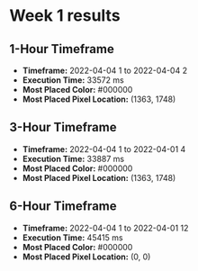 # Week 1 results
## 1-Hour Timeframe
- **Timeframe:** 2022-04-04 1 to 2022-04-04 2
- **Execution Time:** 33572 ms
- **Most Placed Color:** #000000
- **Most Placed Pixel Location:** (1363, 1748)
## 3-Hour Timeframe
- **Timeframe:** 2022-04-04 1 to 2022-04-01 4
- **Execution Time:** 33887 ms
- **Most Placed Color:** #000000
- **Most Placed Pixel Location:** (1363, 1748)
## 6-Hour Timeframe
- **Timeframe:** 2022-04-04 1 to 2022-04-01 12
- **Execution Time:** 45415 ms
- **Most Placed Color:** #000000
- **Most Placed Pixel Location:** (0, 0)
